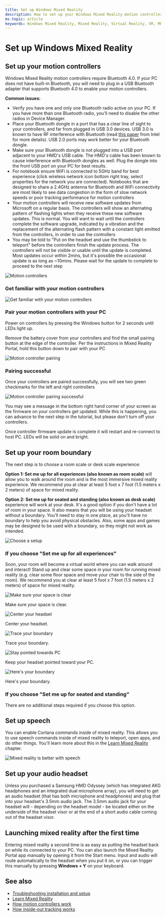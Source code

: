 ```yaml
---
title: Set up Windows Mixed Reality
description: How to set up your Windows Mixed Reality motion controllers, speech, and audio, and define your room boundary for a safe play space.
ms.topic: article
keywords: Windows Mixed Reality, Mixed Reality, Virtual Reality, VR, MR, get started, setup, motion controller, controller, speech, audio, seated, standing, boundary
---
```



# Set up Windows Mixed Reality

## Set up your motion controllers

Windows Mixed Reality motion controllers require Bluetooth 4.0. If your PC does not have built-in Bluetooth, you will need to plug in a USB Bluetooth adapter that supports Bluetooth 4.0 to enable your motion controllers.

**Common issues:**
* Verify you have one and only one Bluetooth radio active on your PC. If you have more than one Bluetooth radio, you’ll need to disable the other radios in Device Manager.
* Place your Bluetooth dongle in a port that has a clear line of sight to your controllers, and far from plugged in USB 3.0 devices. USB 3.0 is known to have RF interference with Bluetooth (read [this paper](https://www.intel.com/content/dam/www/public/us/en/documents/white-papers/usb3-frequency-interference-paper.pdf) from Intel for more details). USB 2.0 ports may work better for your Bluetooth dongle.
* Make sure your Bluetooth dongle is not plugged into a USB port adjacent to your HMD's USB cable. The HMD's cable has been known to cause interference with Bluetooth dongles as well. Plug the dongle into the front USB port on your PC for best results.
* For notebook ensure WiFi is connected to 5GHz band for best experience (click wireless network icon bottom right tray, select properties for the network you are connected). Notebooks that are designed to share a 2.4GHz antenna for Bluetooth and WiFi connectivity are most likely to see data congestion in the form of slow network speeds or poor tracking performance for motion controllers
* Your motion controllers will receive new software updates from Microsoft on a regular basis. The controllers will show an alternating pattern of flashing lights when they receive these new software updates. This is normal. You will want to wait until the controllers complete the software upgrade, indicated by a vibration and the replacement of the alternating flash pattern with a constant light emitted from the controllers, in order to use the controllers
* You may be told to "Put on the headset and use the thumbstick to teleport" before the controllers finish the update process. The controllers will not be visible or usable until the update is completed. Most updates occur within 2mins, but it's possible the occasional update is as long as ~10mins. Please wait for the update to complete to proceed to the next step

![Motion controllers](images/1050px-controllers.png)

### Get familiar with your motion controllers

![Get familiar with your motion controllers](images/1050px-controllers2.png)

### Pair your motion controllers with your PC

Power on controllers by pressing the Windows button for 2 seconds until LEDs light up.

Remove the battery cover from your controllers and find the small pairing button at the edge of the controller. Per the instructions in Mixed Reality Portal, hold this button down to pair with your PC

![Motion controller pairing](images/1050px-controllers3.png)

### Pairing successful

Once your controllers are paired successfully, you will see two green checkmarks for the left and right controllers

![Motion controller pairing successful](images/1050px-controllersconnected.png)

You may see a message in the bottom right hand corner of your screen as the firmware on your controllers get updated. While this is happening, you can advance to the next step in the tutorial, but please don't turn off your controllers.

Once controller firmware update is complete it will restart and re-connect to host PC. LEDs will be solid on and bright.

## Set up your room boundary

The next step is to choose a room scale or desk scale experience:

**Option 1: Set me up for all experiences (also known as room scale)** will allow you to walk around the room and is the most immersive mixed reality experience. We recommend you at clear at least 5 foot x 7 foot (1.5 meters x 2 meters) of space for mixed reality.

**Option 2: Set me up for seated and standing (also known as desk scale)** experience will work at your desk. It's a good option if you don't have a lot of room in your space. It also means that you will be using your headset without a boundary. You'll need to stay in one place, as you'll have no boundary to help you avoid physical obstacles. Also, some apps and games may be designed to be used with a boundary, so they might not work as intended.

![Choose a setup](images/1050px-chooseasetup.png)

### If you choose "Set me up for all experiences"

Soon, your room will become a virtual world where you can walk around and interact! Stand up and clear some space in your room for running mixed reality (e.g. clear some floor space and move your chair to the side of the room). We recommend you at clear at least 5 foot x 7 foot (1.5 meters x 2 meters) of space for mixed reality.

![Make sure your space is clear](images/1050px-createaboundary.png)

Make sure your space is clear.

![Center your headset](images/1050px-createaboundary-2.png)

Center your headset.

![Trace your boundary](images/1050px-createaboundary-3.png)

Trace your boundary.

![Stay pointed towards PC](images/1050px-createaboundary-4.png)

Keep your headset pointed toward your PC.

![Here's your boundary](images/1050px-createaboundary-5.png)

Here's your boundary.

### If you choose "Set me up for seated and standing"

There are no additional steps required if you choose this option.

## Set up speech

You can enable Cortana commands inside of mixed reality. This allows you to use speech commands inside of mixed reality to teleport, open apps, and do other things. You'll learn more about this in the [Learn Mixed Reality](learn-mixed-reality.md) chapter.

![Mixed reality is better with speech](images/1050px-betterwithspeech.png)

## Set up your audio headset

Unless you purchased a Samsung HMD Odyssey (which has integrated AKG headphones and an integrated dual microphone array), you will need to get an audio headset (that has both microphone and headphones) and plug that into your headset's 3.5mm audio jack. The 3.5mm audio jack for your headset will - depending on the headset model - be located either on the underside of the headset visor or at the end of a short audio cable coming out of the headset visor.

## Launching mixed reality after the first time

Entering mixed reality a second time is as easy as putting the headset back on while its connected to your PC. You can also launch the Mixed Reality Portal app manually by opening it from the Start menu. Input and audio will route automatically to the headset when you put it on, or you can trigger this manually by pressing **Windows + Y** on your keyboard. 

## See also

* [Troubleshooting installation and setup](troubleshooting-windows-mixed-reality.md#installation-and-setup)
* [Learn Mixed Reality](learn-mixed-reality.md)
* [How motion controllers work](motion-controllers.md)
* [How inside-out tracking works](tracking-system.md)
